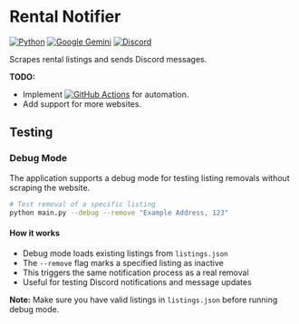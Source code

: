 # Rental Notifier

[![Python](https://img.shields.io/badge/Python-3776AB?logo=python&logoColor=white&style=for-the-badge)](https://github.com/python)
[![Google Gemini](https://img.shields.io/badge/Google%20Gemini-886FBF?logo=googlegemini&logoColor=white&style=for-the-badge)](https://github.com/google-gemini)
[![Discord](https://img.shields.io/badge/Discord-%235865F2.svg?&logo=discord&logoColor=white&style=for-the-badge)](https://github.com/discord)

Scrapes rental listings and sends Discord messages.

**TODO:**
* Implement [![GitHub Actions](https://img.shields.io/badge/GitHub_Actions-2088FF?logo=github-actions&logoColor=white)](https://docs.github.com/en/actions) for automation.
* Add support for more websites.

## Testing

### Debug Mode
The application supports a debug mode for testing listing removals without scraping the website.

```bash
# Test removal of a specific listing
python main.py --debug --remove "Example Address, 123"
```

#### How it works
- Debug mode loads existing listings from `listings.json`
- The `--remove` flag marks a specified listing as inactive
- This triggers the same notification process as a real removal
- Useful for testing Discord notifications and message updates

**Note:** Make sure you have valid listings in `listings.json` before running debug mode.